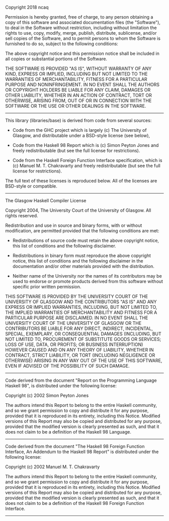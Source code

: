 Copyright 2018 ncaq

Permission is hereby granted, free of charge, to any person obtaining a copy of this software and associated documentation files (the "Software"), to deal in the Software without restriction, including without limitation the rights to use, copy, modify, merge, publish, distribute, sublicense, and/or sell copies of the Software, and to permit persons to whom the Software is furnished to do so, subject to the following conditions:

The above copyright notice and this permission notice shall be included in all copies or substantial portions of the Software.

THE SOFTWARE IS PROVIDED "AS IS", WITHOUT WARRANTY OF ANY KIND, EXPRESS OR IMPLIED, INCLUDING BUT NOT LIMITED TO THE WARRANTIES OF MERCHANTABILITY, FITNESS FOR A PARTICULAR PURPOSE AND NONINFRINGEMENT. IN NO EVENT SHALL THE AUTHORS OR COPYRIGHT HOLDERS BE LIABLE FOR ANY CLAIM, DAMAGES OR OTHER LIABILITY, WHETHER IN AN ACTION OF CONTRACT, TORT OR OTHERWISE, ARISING FROM, OUT OF OR IN CONNECTION WITH THE SOFTWARE OR THE USE OR OTHER DEALINGS IN THE SOFTWARE.

-----------------------------------------------------------------------------

This library (libraries/base) is derived from code from several
sources:

  * Code from the GHC project which is largely (c) The University of
    Glasgow, and distributable under a BSD-style license (see below),

  * Code from the Haskell 98 Report which is (c) Simon Peyton Jones
    and freely redistributable (but see the full license for
    restrictions).

  * Code from the Haskell Foreign Function Interface specification,
    which is (c) Manuel M. T. Chakravarty and freely redistributable
    (but see the full license for restrictions).

The full text of these licenses is reproduced below.  All of the
licenses are BSD-style or compatible.

-----------------------------------------------------------------------------

The Glasgow Haskell Compiler License

Copyright 2004, The University Court of the University of Glasgow.
All rights reserved.

Redistribution and use in source and binary forms, with or without
modification, are permitted provided that the following conditions are met:

- Redistributions of source code must retain the above copyright notice,
this list of conditions and the following disclaimer.

- Redistributions in binary form must reproduce the above copyright notice,
this list of conditions and the following disclaimer in the documentation
and/or other materials provided with the distribution.

- Neither name of the University nor the names of its contributors may be
used to endorse or promote products derived from this software without
specific prior written permission.

THIS SOFTWARE IS PROVIDED BY THE UNIVERSITY COURT OF THE UNIVERSITY OF
GLASGOW AND THE CONTRIBUTORS "AS IS" AND ANY EXPRESS OR IMPLIED WARRANTIES,
INCLUDING, BUT NOT LIMITED TO, THE IMPLIED WARRANTIES OF MERCHANTABILITY AND
FITNESS FOR A PARTICULAR PURPOSE ARE DISCLAIMED. IN NO EVENT SHALL THE
UNIVERSITY COURT OF THE UNIVERSITY OF GLASGOW OR THE CONTRIBUTORS BE LIABLE
FOR ANY DIRECT, INDIRECT, INCIDENTAL, SPECIAL, EXEMPLARY, OR CONSEQUENTIAL
DAMAGES (INCLUDING, BUT NOT LIMITED TO, PROCUREMENT OF SUBSTITUTE GOODS OR
SERVICES; LOSS OF USE, DATA, OR PROFITS; OR BUSINESS INTERRUPTION) HOWEVER
CAUSED AND ON ANY THEORY OF LIABILITY, WHETHER IN CONTRACT, STRICT
LIABILITY, OR TORT (INCLUDING NEGLIGENCE OR OTHERWISE) ARISING IN ANY WAY
OUT OF THE USE OF THIS SOFTWARE, EVEN IF ADVISED OF THE POSSIBILITY OF SUCH
DAMAGE.

-----------------------------------------------------------------------------

Code derived from the document "Report on the Programming Language
Haskell 98", is distributed under the following license:

  Copyright (c) 2002 Simon Peyton Jones

  The authors intend this Report to belong to the entire Haskell
  community, and so we grant permission to copy and distribute it for
  any purpose, provided that it is reproduced in its entirety,
  including this Notice.  Modified versions of this Report may also be
  copied and distributed for any purpose, provided that the modified
  version is clearly presented as such, and that it does not claim to
  be a definition of the Haskell 98 Language.

-----------------------------------------------------------------------------

Code derived from the document "The Haskell 98 Foreign Function
Interface, An Addendum to the Haskell 98 Report" is distributed under
the following license:

  Copyright (c) 2002 Manuel M. T. Chakravarty

  The authors intend this Report to belong to the entire Haskell
  community, and so we grant permission to copy and distribute it for
  any purpose, provided that it is reproduced in its entirety,
  including this Notice.  Modified versions of this Report may also be
  copied and distributed for any purpose, provided that the modified
  version is clearly presented as such, and that it does not claim to
  be a definition of the Haskell 98 Foreign Function Interface.

-----------------------------------------------------------------------------
